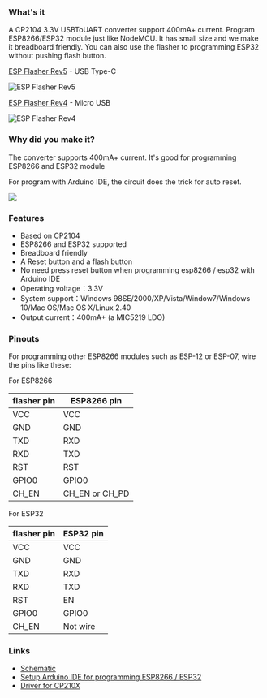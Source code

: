### What's it

A CP2104 3.3V USBToUART converter support 400mA+ current. Program
ESP8266/ESP32 module just like NodeMCU. It has small size 
and we make it breadboard friendly. You can also use the flasher to
programming ESP32 without pushing flash button.

[ESP Flasher Rev5](ESP_Flasher_Rev5.md) - USB Type-C

![ESP Flasher Rev5](https://i1.aprbrother.com/ESP_Flasher_Rev5-03.jpg-320.jpg)

[ESP Flasher Rev4](ESP_Flasher_Rev4.md) - Micro USB

![ESP Flasher Rev4](https://i1.aprbrother.com/flasher-1.jpg-320.jpg)

### Why did you make it?

The converter supports 400mA+ current. It's good for programming ESP8266 and ESP32 module

For program with Arduino IDE, the circuit does the trick for auto reset.

<img src="https://i1.aprbrother.com/auto-reset.png">

### Features

- Based on CP2104
- ESP8266 and ESP32 supported
- Breadboard friendly
- A Reset button and a flash button
- No need press reset button when programming esp8266 / esp32 with Arduino IDE
- Operating voltage：3.3V
- System support：Windows 98SE/2000/XP/Vista/Window7/Windows 10/Mac OS/Mac OS X/Linux 2.40
- Output current：400mA+ (a MIC5219 LDO)

### Pinouts

For programming other ESP8266 modules such as ESP-12 or ESP-07, wire the
pins like these:

For ESP8266

| flasher pin | ESP8266 pin      |
| ----------- | ---------------- |
| VCC         | VCC              |
| GND         | GND              |
| TXD         | RXD              |
| RXD         | TXD              |
| RST         | RST              |
| GPIO0       | GPIO0            |
| CH_EN      | CH_EN or CH_PD |

For ESP32

| flasher pin | ESP32 pin      |
| ----------- | -------------- |
| VCC         | VCC            |
| GND         | GND            |
| TXD         | RXD            |
| RXD         | TXD            |
| RST         | EN             |
| GPIO0       | GPIO0          |
| CH_EN      | Not wire       |

### Links

- [Schematic](https://github.com/AprilBrother/esp-flasher/tree/master/schematic)
- [Setup Arduino IDE for programming ESP8266 / ESP32](ESP_Flasher_Setup_Arduino_IDE_For_Programming_ESP.md)
- [Driver for CP210X](https://www.silabs.com/products/development-tools/software/usb-to-uart-bridge-vcp-drivers)
